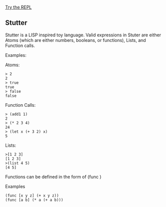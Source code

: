 [Try the REPL](https://stutter.vercel.app/)

## Stutter
Stutter is a LISP inspired toy language. Valid expressions in Stuter are either Atoms (which are either numbers, booleans, or functions), Lists, and Function calls.

Examples:

Atoms:
```
> 2
2
> true
true
> false
false
```

Function Calls:
```
> (add1 1)
2
> (* 2 3 4)
24
> (let x (+ 3 2) x)
5
```

Lists:
```
>[1 2 3]
[1 2 3]
>(list 4 5)
[4 5]
```

Functions can be defined in the form of 
(func <argument list> <body>)

Examples
```
(func [x y z] (+ x y z))
(func [a b] (* a (+ a b)))
```
